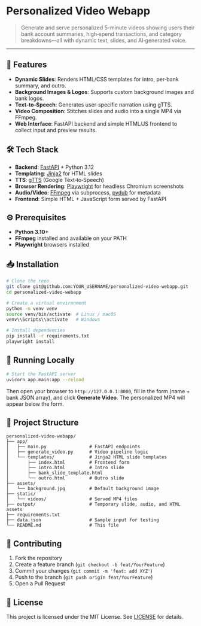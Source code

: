 # Personalized Video Webapp

> Generate and serve personalized 5-minute videos showing users their bank account summaries, high‑spend transactions, and category breakdowns—all with dynamic text, slides, and AI‑generated voice.

---

## 🚀 Features

- **Dynamic Slides**: Renders HTML/CSS templates for intro, per‑bank summary, and outro.
- **Background Images & Logos**: Supports custom background images and bank logos.
- **Text‑to‑Speech**: Generates user‑specific narration using gTTS.
- **Video Composition**: Stitches slides and audio into a single MP4 via FFmpeg.
- **Web Interface**: FastAPI backend and simple HTML/JS frontend to collect input and preview results.

## 🛠 Tech Stack

- **Backend**: [FastAPI](https://fastapi.tiangolo.com/) + Python 3.12
- **Templating**: [Jinja2](https://palletsprojects.com/p/jinja/) for HTML slides
- **TTS**: [gTTS](https://pypi.org/project/gTTS/) (Google Text‑to‑Speech)
- **Browser Rendering**: [Playwright](https://playwright.dev/) for headless Chromium screenshots
- **Audio/Video**: [FFmpeg](https://ffmpeg.org/) via subprocess, [pydub](https://github.com/jiaaro/pydub) for metadata
- **Frontend**: Simple HTML + JavaScript form served by FastAPI

## ⚙️ Prerequisites

- **Python 3.10+**
- **FFmpeg** installed and available on your PATH
- **Playwright** browsers installed

## 📥 Installation

```bash
# Clone the repo
git clone git@github.com:YOUR_USERNAME/personalized-video-webapp.git
cd personalized-video-webapp

# Create a virtual environment
python -m venv venv
source venv/bin/activate  # Linux / macOS
venv\\Scripts\\activate   # Windows

# Install dependencies
pip install -r requirements.txt
playwright install
```

## 🚀 Running Locally

```bash
# Start the FastAPI server
uvicorn app.main:app --reload
```

Then open your browser to `http://127.0.0.1:8000`, fill in the form (name + bank JSON array), and click **Generate Video**. The personalized MP4 will appear below the form.

## 📂 Project Structure

```
personalized-video-webapp/
├── app/
│   ├── main.py                # FastAPI endpoints
│   ├── generate_video.py      # Video pipeline logic
│   └── templates/             # Jinja2 HTML slide templates
│       ├── index.html         # Frontend form
│       ├── intro.html         # Intro slide
│       ├── bank_slide_template.html
│       └── outro.html         # Outro slide
├── assets/
│   └── background.jpg         # Default background image
├── static/
│   └── videos/                # Served MP4 files
├── output/                    # Temporary slide, audio, and HTML assets
├── requirements.txt
├── data.json                  # Sample input for testing
└── README.md                  # This file
```

## 🤝 Contributing

1. Fork the repository
2. Create a feature branch (`git checkout -b feat/YourFeature`)
3. Commit your changes (`git commit -m 'feat: add XYZ'`)
4. Push to the branch (`git push origin feat/YourFeature`)
5. Open a Pull Request

## 📜 License

This project is licensed under the MIT License. See [LICENSE](LICENSE) for details.

